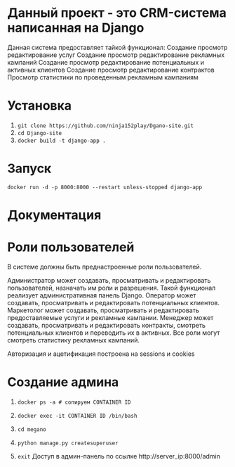 Данный проект - это CRM-система написанная на Django
========
Данная система предоставляет тайкой функционал:
Создание просмотр редактирование услуг
Создание просмотр редактирование рекламных кампаний
Создание просмотр редактирование потенциальных и активных клиентов
Создание просмотр редактирование контрактов
Просмотр статистики по проведенным рекламным кампаниям

Установка
=======
1. ```git clone https://github.com/ninja152play/Dgano-site.git```
2. ```cd Django-site```
3. ```docker build -t django-app .```

Запуск
======
```docker run -d -p 8000:8000 --restart unless-stopped django-app```

Документация
===========

Роли пользователей
=====
В системе должны быть преднастроенные роли пользователей.

Администратор может создавать, просматривать и редактировать пользователей, назначать им роли и разрешения. Такой функционал реализует административная панель Django.
Оператор может создавать, просматривать и редактировать потенциальных клиентов.
Маркетолог может создавать, просматривать и редактировать предоставляемые услуги и рекламные кампании.
Менеджер может создавать, просматривать и редактировать контракты, смотреть потенциальных клиентов и переводить их в активных.
Все роли могут смотреть статистику рекламных кампаний.

Авторизация и ацетификация построена на sessions и cookies

Создание админа
======

1. ```docker ps -a # сопируем CONTAINER ID```

2. ```docker exec -it CONTAINER ID /bin/bash```

3. ```cd megano```

4. ```python manage.py createsuperuser```

5. ```exit```
Доступ в админ-панель по ссылке http://server_ip:8000/admin